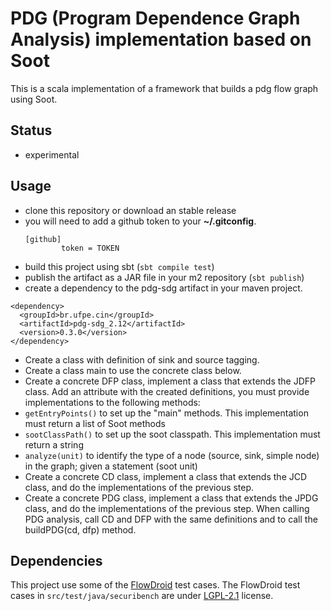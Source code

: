 # PDG (Program Dependence Graph Analysis) implementation based on Soot

This is a scala implementation of a framework that builds a pdg flow graph using Soot.

## Status

   * experimental

## Usage

   * clone this repository or download an stable release
   * you will need to add a github token to your **~/.gitconfig**.
     ```
     [github]
             token = TOKEN
     ```
   * build this project using sbt (`sbt compile test`)
   * publish the artifact as a JAR file in your m2 repository (`sbt publish`)
   * create a dependency to the pdg-sdg artifact in your maven project. 

```{xml}
<dependency>
  <groupId>br.ufpe.cin</groupId>
  <artifactId>pdg-sdg_2.12</artifactId>
  <version>0.3.0</version>
</dependency>
```

* Create a class with definition of sink and source tagging.
* Create a class main to use the concrete class below.
* Create a concrete DFP class, implement a class that extends the JDFP class. Add an attribute with the created definitions, you must provide implementations to the following methods:
* `getEntryPoints()` to set up the "main" methods. This implementation must return a list of Soot methods
* `sootClassPath()` to set up the soot classpath. This implementation must return a string
* `analyze(unit)` to identify the type of a node (source, sink, simple node) in the graph; given a statement (soot unit)
* Create a concrete CD class, implement a class that extends the JCD class, and do the implementations of the previous step.
* Create a concrete PDG class, implement a class that extends the JPDG class, and do the implementations of the previous step. When calling PDG analysis, call CD and DFP with the same definitions and to call the buildPDG(cd, dfp) method.

## Dependencies

This project use some of the [FlowDroid](https://github.com/secure-software-engineering/FlowDroid) test cases. The FlowDroid test cases in `src/test/java/securibench` are under [LGPL-2.1](https://github.com/secure-software-engineering/FlowDroid/blob/develop/LICENSE) license.
